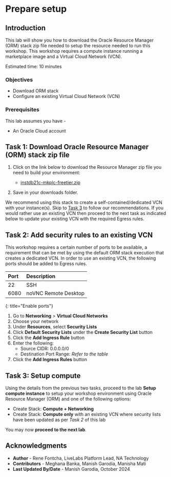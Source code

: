 # Prepare setup

## Introduction

This lab will show you how to download the Oracle Resource Manager (ORM) stack zip file needed to setup the resource needed to run this workshop. This workshop requires a compute instance running a marketplace image and a Virtual Cloud Network (VCN).

Estimated time: 10 minutes

### Objectives

 -   Download ORM stack
 -   Configure an existing Virtual Cloud Network (VCN)

### Prerequisites

This lab assumes you have -
 -   An Oracle Cloud account

## Task 1: Download Oracle Resource Manager (ORM) stack zip file

1.  Click on the link below to download the Resource Manager zip file you need to build your environment:

	 - [instdb21c-mkplc-freetier.zip](https://objectstorage.us-ashburn-1.oraclecloud.com/p/mZMIb1j-Ne-DYQ4wH1ZjkfIDjX3deu5NSvlDsQjFZ4sInFIBSFpFJtpEUP2gCSRe/n/natdsecurity/b/stack/o/instdb21c-mkplc-freetier.zip)

1.  Save in your downloads folder.

We recommend using this stack to create a self-contained/dedicated VCN with your instance(s). Skip to [Task 3](?lab=prepare-setup#Task3:Setupcompute) to follow our recommendations. If you would rather use an existing VCN then proceed to the next task as indicated below to update your existing VCN with the required Egress rules.

## Task 2: Add security rules to an existing VCN

This workshop requires a certain number of ports to be available, a requirement that can be met by using the default ORM stack execution that creates a dedicated VCN. In order to use an existing VCN, the following ports should be added to Egress rules.

| Port           | Description                           |
| :------------- | :------------------------------------ |
| 22             | SSH                                   |
| 6080           | noVNC Remote Desktop                  |
{: title="Enable ports"}

1.  Go to **Networking** &gt; **Virtual Cloud Networks**
1.  Choose your network
1.  Under **Resources**, select **Security Lists**
1.  Click **Default Security Lists** under the **Create Security List** button
1.  Click the **Add Ingress Rule** button
1.  Enter the following:  
    - Source CIDR: 0.0.0.0/0
    - Destination Port Range: *Refer to the table*
1.  Click the **Add Ingress Rules** button

## Task 3: Setup compute

Using the details from the previous two tasks, proceed to the lab **Setup compute instance** to setup your workshop environment using Oracle Resource Manager (ORM) and one of the following options:

 -  Create Stack:  **Compute + Networking**
 -  Create Stack:  **Compute only** with an existing VCN where security lists have been updated as per *Task 2* of this lab

You may now **proceed to the next lab**.

## Acknowledgments

 - **Author** - Rene Fontcha, LiveLabs Platform Lead, NA Technology
 - **Contributors** - Meghana Banka, Manish Garodia, Manisha Mati
 - **Last Updated By/Date** - Manish Garodia, October 2024
